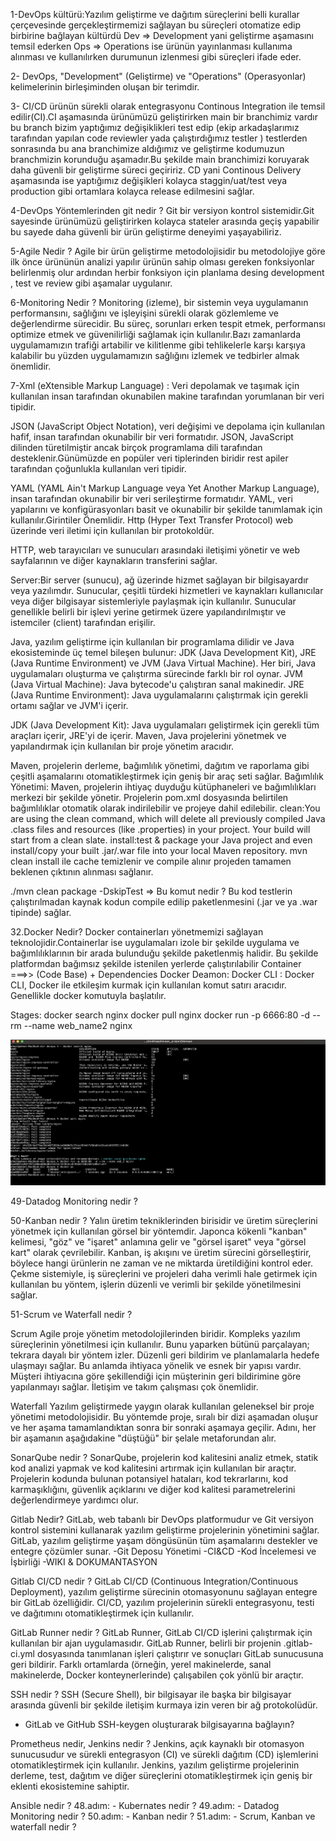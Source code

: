 1-DevOps kültürü:Yazılım geliştirme ve dağıtım süreçlerini belli kurallar çerçevesinde gerçekleştirmemizi sağlayan bu süreçleri otomatize edip birbirine bağlayan kültürdü Dev => Development yani geliştirme aşamasını temsil ederken Ops => Operations ise ürünün yayınlanması kullanıma alınması ve kullanılırken durumunun izlenmesi gibi süreçleri ifade eder.

2- DevOps, "Development" (Geliştirme) ve "Operations" (Operasyonlar) kelimelerinin birleşiminden oluşan bir terimdir.

3- CI/CD ürünün sürekli olarak entegrasyonu Continous Integration ile temsil edilir(CI).CI aşamasında ürünümüzü geliştirirken main bir branchimiz vardır bu branch bizim yaptığımız değişiklikleri test edip (ekip arkadaşlarımız tarafından yapılan code reviewler yada çalıştırdığımız testler ) testlerden sonrasında bu ana branchimize aldığımız ve geliştirme kodumuzun branchmizin korunduğu aşamadır.Bu şekilde main branchimizi koruyarak daha güvenli bir geliştirme süreci geçiririz. CD yani Continous Delivery aşamasında ise yaptığımız değişikleri kolayca staggin/uat/test veya production gibi ortamlara kolayca release edilmesini sağlar.

4-DevOps Yöntemlerinden git nedir ? Git bir versiyon kontrol sistemidir.Git sayesinde ürünümüzü geliştirirken kolayca stateler arasında geçiş yapabilir bu sayede daha güvenli bir ürün geliştirme deneyimi yaşayabiliriz.

5-Agile Nedir ? Agile bir ürün geliştirme metodolojisidir bu metodolojiye göre ilk önce ürününün analizi yapılır ürünün sahip olması gereken fonksiyonlar belirlenmiş olur ardından herbir fonksiyon için planlama desing development , test ve review gibi aşamalar uygulanır.

6-Monitoring Nedir ? Monitoring (izleme), bir sistemin veya uygulamanın performansını, sağlığını ve işleyişini sürekli olarak gözlemleme ve değerlendirme sürecidir. Bu süreç, sorunları erken tespit etmek, performansı optimize etmek ve güvenilirliği sağlamak için kullanılır.Bazı zamanlarda uygulamamızın trafiği artabilir ve kilitlenme gibi tehlikelerle karşı karşıya kalabilir bu yüzden uygulamamızın sağlığını izlemek ve tedbirler almak önemlidir.

7-Xml (eXtensible Markup Language) : Veri depolamak ve taşımak için kullanılan insan tarafından okunabilen makine tarafından yorumlanan bir veri tipidir.

JSON (JavaScript Object Notation), veri değişimi ve depolama için kullanılan hafif, insan tarafından okunabilir bir veri formatıdır. JSON, JavaScript dilinden türetilmiştir ancak birçok programlama dili tarafından desteklenir.Günümüzde en popüler veri tiplerinden biridir rest apiler tarafından çoğunlukla kullanılan veri tipidir.

YAML (YAML Ain't Markup Language veya Yet Another Markup Language), insan tarafından okunabilir bir veri serileştirme formatıdır. YAML, veri yapılarını ve konfigürasyonları basit ve okunabilir bir şekilde tanımlamak için kullanılır.Girintiler Önemlidir. Http (Hyper Text Transfer Protocol) web üzerinde veri iletimi için kullanılan bir protokoldür.

HTTP, web tarayıcıları ve sunucuları arasındaki iletişimi yönetir ve web sayfalarının ve diğer kaynakların transferini sağlar.

Server:Bir server (sunucu), ağ üzerinde hizmet sağlayan bir bilgisayardır veya yazılımdır. Sunucular, çeşitli türdeki hizmetleri ve kaynakları kullanıcılar veya diğer bilgisayar sistemleriyle paylaşmak için kullanılır. Sunucular genellikle belirli bir işlevi yerine getirmek üzere yapılandırılmıştır ve istemciler (client) tarafından erişilir.

Java, yazılım geliştirme için kullanılan bir programlama dilidir ve Java ekosisteminde üç temel bileşen bulunur: JDK (Java Development Kit), JRE (Java Runtime Environment) ve JVM (Java Virtual Machine). Her biri, Java uygulamaları oluşturma ve çalıştırma sürecinde farklı bir rol oynar.
JVM (Java Virtual Machine): Java bytecode'u çalıştıran sanal makinedir. JRE (Java Runtime Environment): Java uygulamalarını çalıştırmak için gerekli ortamı sağlar ve JVM'i içerir.

JDK (Java Development Kit): Java uygulamaları geliştirmek için gerekli tüm araçları içerir, JRE'yi de içerir. Maven, Java projelerini yönetmek ve yapılandırmak için kullanılan bir proje yönetim aracıdır.

Maven, projelerin derleme, bağımlılık yönetimi, dağıtım ve raporlama gibi çeşitli aşamalarını otomatikleştirmek için geniş bir araç seti sağlar. Bağımlılık Yönetimi: Maven, projelerin ihtiyaç duyduğu kütüphaneleri ve bağımlılıkları merkezi bir şekilde yönetir. Projelerin pom.xml dosyasında belirtilen bağımlılıklar otomatik olarak indirilebilir ve projeye dahil edilebilir. clean:You are using the clean command, which will delete all previously compiled Java .class files and resources (like .properties) in your project. Your build will start from a clean slate. install:test & package your Java project and even install/copy your built .jar/.war file into your local Maven repository. mvn clean install ile cache temizlenir ve compile alınır projeden tamamen beklenen çıktının alınması sağlanır.

./mvn clean package -DskipTest => Bu komut nedir ? Bu kod testlerin çalıştırılmadan kaynak kodun compile edilip paketlenmesini (.jar ve ya .war tipinde) sağlar.

32.Docker Nedir? Docker containerları yönetmemizi sağlayan teknolojidir.Containerlar ise uygulamaları izole bir şekilde uygulama ve bağımlılıklarının bir arada bulunduğu şekilde paketlenmiş halidir. Bu şekilde platformdan bağımsız şekilde istenilen yerlerde çalıştırılabilir Container ===>> (Code Base) + Dependencies Docker Deamon: Docker CLI : Docker CLI, Docker ile etkileşim kurmak için kullanılan komut satırı aracıdır. Genellikle docker komutuyla başlatılır.

Stages:
docker search nginx
docker pull nginx
docker run -p 6666:80 -d --rm --name web_name2 nginx

![alt text](image.png)

49-Datadog Monitoring nedir ?

50-Kanban nedir ?
Yalın üretim tekniklerinden birisidir ve üretim süreçlerini yönetmek için kullanılan görsel bir yöntemdir. Japonca kökenli "kanban" kelimesi, "göz" ve "işaret" anlamına gelir ve "görsel işaret" veya "görsel kart" olarak çevrilebilir. Kanban, iş akışını ve üretim sürecini görselleştirir, böylece hangi ürünlerin ne zaman ve ne miktarda üretildiğini kontrol eder. Çekme sistemiyle, iş süreçlerini ve projeleri daha verimli hale getirmek için kullanılan bu yöntem, işlerin düzenli ve verimli bir şekilde yönetilmesini sağlar.

51-Scrum ve Waterfall nedir ?

Scrum
Agile proje yönetim metodolojilerinden biridir. Kompleks yazılım süreçlerinin yönetilmesi için kullanılır. Bunu yaparken bütünü parçalayan; tekrara dayalı bir yöntem izler. Düzenli geri bildirim ve planlamalarla hedefe ulaşmayı sağlar. Bu anlamda ihtiyaca yönelik ve esnek bir yapısı vardır. Müşteri ihtiyacına göre şekillendiği için müşterinin geri bildirimine göre yapılanmayı sağlar. İletişim ve takım çalışması çok önemlidir.

Waterfall
Yazılım geliştirmede yaygın olarak kullanılan geleneksel bir proje yönetimi metodolojisidir. Bu yöntemde proje, sıralı bir dizi aşamadan oluşur ve her aşama tamamlandıktan sonra bir sonraki aşamaya geçilir. Adını, her bir aşamanın aşağıdakine "düştüğü" bir şelale metaforundan alır.

SonarQube nedir ?
SonarQube, projelerin kod kalitesini analiz etmek, statik kod analizi yapmak ve kod kalitesini artırmak için kullanılan bir araçtır. Projelerin kodunda bulunan potansiyel hataları, kod tekrarlarını, kod karmaşıklığını, güvenlik açıklarını ve diğer kod kalitesi parametrelerini değerlendirmeye yardımcı olur.

Gitlab Nedir?
GitLab, web tabanlı bir DevOps platformudur ve Git versiyon kontrol sistemini kullanarak yazılım geliştirme projelerinin yönetimini sağlar. GitLab, yazılım geliştirme yaşam döngüsünün tüm aşamalarını destekler ve entegre çözümler sunar.
-Git Deposu Yönetimi
-CI&CD
-Kod İncelemesi ve İşbirliği
-WIKI & DOKUMANTASYON

Gitlab CI/CD nedir ?
GitLab CI/CD (Continuous Integration/Continuous Deployment), yazılım geliştirme sürecinin otomasyonunu sağlayan entegre bir GitLab özelliğidir. CI/CD, yazılım projelerinin sürekli entegrasyonu, testi ve dağıtımını otomatikleştirmek için kullanılır.

GitLab Runner nedir ?
GitLab Runner, GitLab CI/CD işlerini çalıştırmak için kullanılan bir ajan uygulamasıdır. GitLab Runner, belirli bir projenin .gitlab-ci.yml dosyasında tanımlanan işleri çalıştırır ve sonuçları GitLab sunucusuna geri bildirir. Farklı ortamlarda (örneğin, yerel makinelerde, sanal makinelerde, Docker konteynerlerinde) çalışabilen çok yönlü bir araçtır.

SSH nedir ?
SSH (Secure Shell), bir bilgisayar ile başka bir bilgisayar arasında güvenli bir şekilde iletişim kurmaya izin veren bir ağ protokolüdür.

- GitLab ve GitHub SSH-keygen oluşturarak bilgisayarına bağlayın?

Prometheus nedir, Jenkins nedir ?
Jenkins, açık kaynaklı bir otomasyon sunucusudur ve sürekli entegrasyon (CI) ve sürekli dağıtım (CD) işlemlerini otomatikleştirmek için kullanılır. Jenkins, yazılım geliştirme projelerinin derleme, test, dağıtım ve diğer süreçlerini otomatikleştirmek için geniş bir eklenti ekosistemine sahiptir.

Ansible nedir ?
48.adım: - Kubernates nedir ?
49.adım: - Datadog Monitoring nedir ?
50.adım: - Kanban nedir ?
51.adım: - Scrum, Kanban ve waterfall nedir ?
